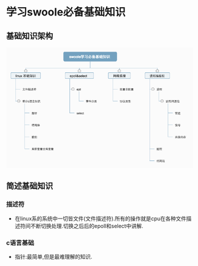 # 学习swoole必备基础知识

## 基础知识架构

![Image5](../static/image/swoole学习必备基础知识.png "知识结构")

## 简述基础知识

### 描述符

* 在linux系的系统中一切皆文件(文件描述符).所有的操作就是cpu在各种文件描述符间不断切换处理.切换之后后的epoll和select中讲解.

### c语言基础

* 指针:最简单,但是最难理解的知识.